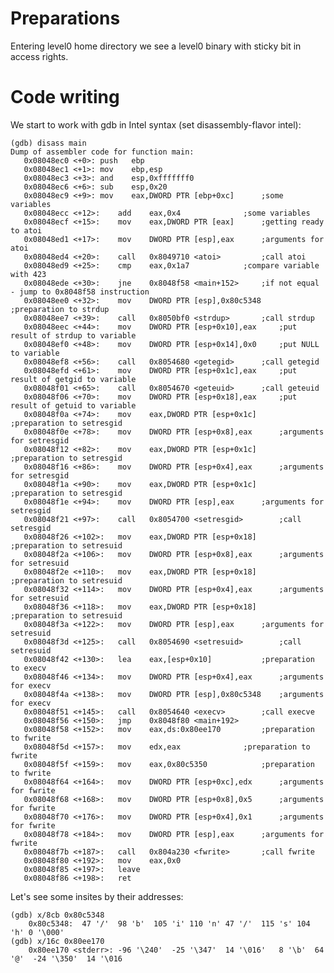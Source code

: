 # Preparations

Entering level0 home directory we see a level0 binary with sticky bit in access rights.

# Code writing

We start to work with gdb in Intel syntax (set disassembly-flavor intel):

	(gdb) disass main
	Dump of assembler code for function main:
	   0x08048ec0 <+0>:	push   ebp
	   0x08048ec1 <+1>:	mov    ebp,esp
	   0x08048ec3 <+3>:	and    esp,0xfffffff0
	   0x08048ec6 <+6>:	sub    esp,0x20
	   0x08048ec9 <+9>:	mov    eax,DWORD PTR [ebp+0xc]		;some variables
	   0x08048ecc <+12>:	add    eax,0x4				;some variables
	   0x08048ecf <+15>:	mov    eax,DWORD PTR [eax]		;getting ready to atoi
	   0x08048ed1 <+17>:	mov    DWORD PTR [esp],eax		;arguments for atoi
	   0x08048ed4 <+20>:	call   0x8049710 <atoi>			;call atoi
	   0x08048ed9 <+25>:	cmp    eax,0x1a7			;compare variable with 423
	   0x08048ede <+30>:	jne    0x8048f58 <main+152>		;if not equal - jump to 0x8048f58 instruction
	   0x08048ee0 <+32>:	mov    DWORD PTR [esp],0x80c5348	;preparation to strdup
	   0x08048ee7 <+39>:	call   0x8050bf0 <strdup>		;call strdup
	   0x08048eec <+44>:	mov    DWORD PTR [esp+0x10],eax		;put result of strdup to variable
	   0x08048ef0 <+48>:	mov    DWORD PTR [esp+0x14],0x0		;put NULL to variable
	   0x08048ef8 <+56>:	call   0x8054680 <getegid>		;call getegid
	   0x08048efd <+61>:	mov    DWORD PTR [esp+0x1c],eax		;put result of getgid to variable
	   0x08048f01 <+65>:	call   0x8054670 <geteuid>		;call geteuid
	   0x08048f06 <+70>:	mov    DWORD PTR [esp+0x18],eax		;put result of getuid to variable
	   0x08048f0a <+74>:	mov    eax,DWORD PTR [esp+0x1c]		;preparation to setresgid
	   0x08048f0e <+78>:	mov    DWORD PTR [esp+0x8],eax		;arguments for setresgid
	   0x08048f12 <+82>:	mov    eax,DWORD PTR [esp+0x1c]		;preparation to setresgid
	   0x08048f16 <+86>:	mov    DWORD PTR [esp+0x4],eax		;arguments for setresgid
	   0x08048f1a <+90>:	mov    eax,DWORD PTR [esp+0x1c]		;preparation to setresgid
	   0x08048f1e <+94>:	mov    DWORD PTR [esp],eax		;arguments for setresgid
	   0x08048f21 <+97>:	call   0x8054700 <setresgid>		;call setresgid
	   0x08048f26 <+102>:	mov    eax,DWORD PTR [esp+0x18]		;preparation to setresuid
	   0x08048f2a <+106>:	mov    DWORD PTR [esp+0x8],eax		;arguments for setresuid
	   0x08048f2e <+110>:	mov    eax,DWORD PTR [esp+0x18]		;preparation to setresuid
	   0x08048f32 <+114>:	mov    DWORD PTR [esp+0x4],eax		;arguments for setresuid
	   0x08048f36 <+118>:	mov    eax,DWORD PTR [esp+0x18]		;preparation to setresuid
	   0x08048f3a <+122>:	mov    DWORD PTR [esp],eax		;arguments for setresuid
	   0x08048f3d <+125>:	call   0x8054690 <setresuid>		;call setresuid
	   0x08048f42 <+130>:	lea    eax,[esp+0x10]			;preparation to execv
	   0x08048f46 <+134>:	mov    DWORD PTR [esp+0x4],eax		;arguments for execv
	   0x08048f4a <+138>:	mov    DWORD PTR [esp],0x80c5348	;arguments for execv
	   0x08048f51 <+145>:	call   0x8054640 <execv>		;call execve
	   0x08048f56 <+150>:	jmp    0x8048f80 <main+192>
	   0x08048f58 <+152>:	mov    eax,ds:0x80ee170			;preparation to fwrite
	   0x08048f5d <+157>:	mov    edx,eax				;preparation to fwrite
	   0x08048f5f <+159>:	mov    eax,0x80c5350			;preparation to fwrite
	   0x08048f64 <+164>:	mov    DWORD PTR [esp+0xc],edx		;arguments for fwrite
	   0x08048f68 <+168>:	mov    DWORD PTR [esp+0x8],0x5		;arguments for fwrite
	   0x08048f70 <+176>:	mov    DWORD PTR [esp+0x4],0x1		;arguments for fwrite
	   0x08048f78 <+184>:	mov    DWORD PTR [esp],eax		;arguments for fwrite
	   0x08048f7b <+187>:	call   0x804a230 <fwrite>		;call fwrite
	   0x08048f80 <+192>:	mov    eax,0x0
	   0x08048f85 <+197>:	leave
	   0x08048f86 <+198>:	ret

Let's see some insites by their addresses:

	(gdb) x/8cb 0x80c5348
		0x80c5348:	47 '/'	98 'b'	105 'i'	110 'n'	47 '/'	115 's'	104 'h'	0 '\000'
	(gdb) x/16c 0x80ee170
		0x80ee170 <stderr>:	-96 '\240'	-25 '\347'	14 '\016'	8 '\b'	64 '@'	-24 '\350'	14 '\016